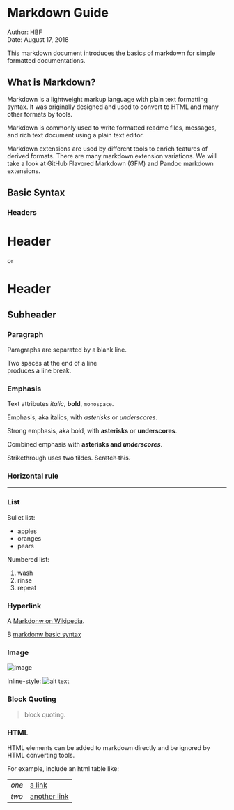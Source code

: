 # Markdown Guide

Author: HBF    
Date: August 17, 2018

This markdown document introduces the basics of markdown for simple formatted documentations.

## What is Markdown?

Markdown is a lightweight markup language with plain text formatting syntax.
It was originally designed and used to convert to HTML and many other formats by tools. 

Markdown is commonly used to write formatted readme files, messages, and rich text document using a plain text editor. 

Markdown extensions are used by different tools to enrich features of derived formats. There are many markdown extension variations. We will take a look at GitHub Flavored Markdown (GFM) and Pandoc markdown extensions.


## Basic Syntax


### Headers

Header
=============

or

# Header
 
## Subheader


### Paragraph

Paragraphs are separated by a blank line.

Two spaces at the end of a line  
produces a line break.


### Emphasis

Text attributes _italic_, **bold**, `monospace`.

Emphasis, aka italics, with *asterisks* or _underscores_.

Strong emphasis, aka bold, with **asterisks** or __underscores__.

Combined emphasis with **asterisks and _underscores_**.

Strikethrough uses two tildes. ~~Scratch this.~~


### Horizontal rule

----


### List

Bullet list:

  * apples
  * oranges
  * pears

Numbered list:

  1. wash
  2. rinse
  3. repeat

### Hyperlink

A [Markdonw on Wikipedia](https://en.wikipedia.org/wiki/Markdown).

B [markdonw basic syntax](https://www.markdownguide.org/basic-syntax/)


### Image

![Image](Markdown-mark.svg.png)

Inline-style: ![alt text](https://upload.wikimedia.org/wikipedia/commons/thumb/4/48/Markdown-mark.svg/208px-Markdown-mark.svg.png "Logo Title Text 1")


###  Block Quoting

> block quoting.


### HTML

HTML elements can be added to markdown directly and be ignored by HTML converting tools. 

For example, include an html table like:

<table>
<tr>
<td><em>one</em></td>
<td><a href="http://google.com">a link</a></td>
</tr>
<tr>
<td><em>two</em></td>
<td><a href="https://www.markdownguide.org/basic-syntax/">another link</a></td>
</tr>
</table>

